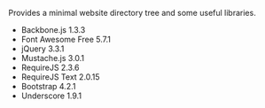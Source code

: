 Provides a minimal website directory tree and some useful libraries.

* Backbone.js 1.3.3
* Font Awesome Free 5.7.1
* jQuery 3.3.1
* Mustache.js 3.0.1
* RequireJS 2.3.6
* RequireJS Text 2.0.15
* Bootstrap 4.2.1
* Underscore 1.9.1

